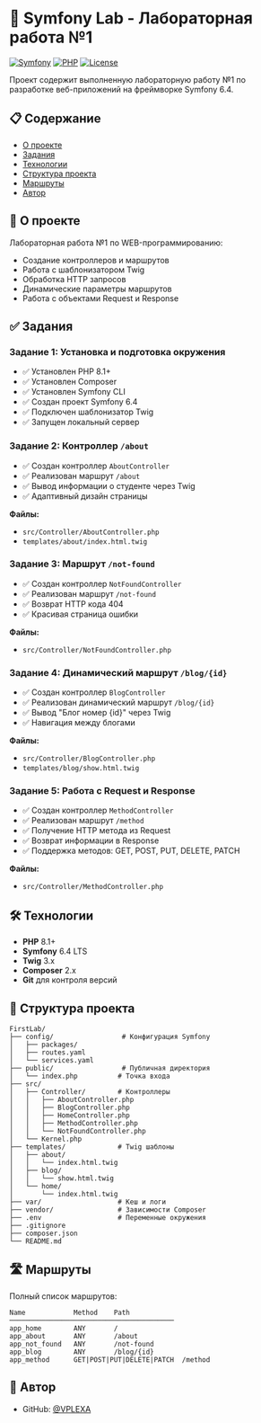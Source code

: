 # 🚀 Symfony Lab - Лабораторная работа №1

[![Symfony](https://img.shields.io/badge/Symfony-6.4-000000?style=flat&logo=symfony)](https://symfony.com)
[![PHP](https://img.shields.io/badge/PHP-8.1+-777BB4?style=flat&logo=php)](https://php.net)
[![License](https://img.shields.io/badge/license-MIT-green)](LICENSE)

Проект содержит выполненную лабораторную работу №1 по разработке веб-приложений на фреймворке Symfony 6.4.

## 📋 Содержание

- [О проекте](#о-проекте)
- [Задания](#задания)
- [Технологии](#технологии)
- [Структура проекта](#структура-проекта)
- [Маршруты](#маршруты)
- [Автор](#автор)

## 📖 О проекте

Лабораторная работа №1 по WEB-программированию:
- Создание контроллеров и маршрутов
- Работа с шаблонизатором Twig
- Обработка HTTP запросов
- Динамические параметры маршрутов
- Работа с объектами Request и Response

## ✅ Задания

### Задание 1: Установка и подготовка окружения
- ✅ Установлен PHP 8.1+
- ✅ Установлен Composer
- ✅ Установлен Symfony CLI
- ✅ Создан проект Symfony 6.4
- ✅ Подключен шаблонизатор Twig
- ✅ Запущен локальный сервер

### Задание 2: Контроллер `/about`
- ✅ Создан контроллер `AboutController`
- ✅ Реализован маршрут `/about`
- ✅ Вывод информации о студенте через Twig
- ✅ Адаптивный дизайн страницы

**Файлы:**
- `src/Controller/AboutController.php`
- `templates/about/index.html.twig`

### Задание 3: Маршрут `/not-found`
- ✅ Создан контроллер `NotFoundController`
- ✅ Реализован маршрут `/not-found`
- ✅ Возврат HTTP кода 404
- ✅ Красивая страница ошибки

**Файлы:**
- `src/Controller/NotFoundController.php`

### Задание 4: Динамический маршрут `/blog/{id}`
- ✅ Создан контроллер `BlogController`
- ✅ Реализован динамический маршрут `/blog/{id}`
- ✅ Вывод "Блог номер {id}" через Twig
- ✅ Навигация между блогами

**Файлы:**
- `src/Controller/BlogController.php`
- `templates/blog/show.html.twig`

### Задание 5: Работа с Request и Response
- ✅ Создан контроллер `MethodController`
- ✅ Реализован маршрут `/method`
- ✅ Получение HTTP метода из Request
- ✅ Возврат информации в Response
- ✅ Поддержка методов: GET, POST, PUT, DELETE, PATCH

**Файлы:**
- `src/Controller/MethodController.php`

## 🛠 Технологии

- **PHP** 8.1+
- **Symfony** 6.4 LTS
- **Twig** 3.x
- **Composer** 2.x
- **Git** для контроля версий

## 📁 Структура проекта

```
FirstLab/
├── config/                 # Конфигурация Symfony
│   ├── packages/
│   ├── routes.yaml
│   └── services.yaml
├── public/                 # Публичная директория
│   └── index.php          # Точка входа
├── src/
│   ├── Controller/        # Контроллеры
│   │   ├── AboutController.php
│   │   ├── BlogController.php
│   │   ├── HomeController.php
│   │   ├── MethodController.php
│   │   └── NotFoundController.php
│   └── Kernel.php
├── templates/             # Twig шаблоны
│   ├── about/
│   │   └── index.html.twig
│   ├── blog/
│   │   └── show.html.twig
│   └── home/
│       └── index.html.twig
├── var/                   # Кеш и логи
├── vendor/                # Зависимости Composer
├── .env                   # Переменные окружения
├── .gitignore
├── composer.json
└── README.md
```

## 🛣 Маршруты

Полный список маршрутов:

```
Name            Method    Path
─────────────────────────────────────────
app_home        ANY       /
app_about       ANY       /about
app_not_found   ANY       /not-found
app_blog        ANY       /blog/{id}
app_method      GET|POST|PUT|DELETE|PATCH  /method
```

## 👤 Автор

- GitHub: [@VPLEXA](https://github.com/VPLEXA)